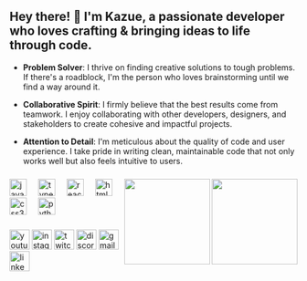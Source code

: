 <h2 align="left">Hey there! 👋 I'm Kazue, a passionate developer who loves crafting & bringing ideas to life through code. </h2>

<p>

- **Problem Solver**: I thrive on finding creative solutions to tough problems. If there's a roadblock, I'm the person who loves brainstorming until we find a way around it.

- **Collaborative Spirit**: I firmly believe that the best results come from teamwork. I enjoy collaborating with other developers, designers, and stakeholders to create cohesive and impactful projects.

- **Attention to Detail**: I'm meticulous about the quality of code and user experience. I take pride in writing clean, maintainable code that not only works well but also feels intuitive to users.
</p>

###

<div align="center">
  
</div>

###

<img align="right" height="150" src="https://media.tenor.com/C4lCxC3_IgAAAAAj/%E5%BF%99%E3%81%97%E3%81%84-%E4%BB%95%E4%BA%8B.gif"  />
<!-- <img align="right" height="150" src="https://media.tenor.com/-169fSymeTgAAAAj/anime-girl.gif"  /> -->
<img align="right" height="150" src="https://media.tenor.com/rDhfhunjcRQAAAAj/nodders-nodding.gif"  />

###

<div align="left">
  <img src="https://cdn.jsdelivr.net/gh/devicons/devicon/icons/javascript/javascript-original.svg" height="30" alt="javascript logo"  />
  <img width="12" />
  <img src="https://cdn.jsdelivr.net/gh/devicons/devicon/icons/typescript/typescript-original.svg" height="30" alt="typescript logo"  />
  <img width="12" />
  <img src="https://cdn.jsdelivr.net/gh/devicons/devicon/icons/react/react-original.svg" height="30" alt="react logo"  />
  <img width="12" />
  <img src="https://cdn.jsdelivr.net/gh/devicons/devicon/icons/html5/html5-original.svg" height="30" alt="html5 logo"  />
  <img width="12" />
  <img src="https://cdn.jsdelivr.net/gh/devicons/devicon/icons/css3/css3-original.svg" height="30" alt="css3 logo"  />
  <img width="12" />
  <img src="https://cdn.jsdelivr.net/gh/devicons/devicon/icons/php/php-original.svg" height="30" alt="python logo"  />
  <img width="12" />
</div>

###

<div align="left">
  <img src="https://img.shields.io/static/v1?message=Youtube&logo=youtube&label=&color=FF0000&logoColor=white&labelColor=&style=for-the-badge" height="35" alt="youtube logo"  />
  <img src="https://img.shields.io/static/v1?message=Instagram&logo=instagram&label=&color=E4405F&logoColor=white&labelColor=&style=for-the-badge" height="35" alt="instagram logo"  />
  <img src="https://img.shields.io/static/v1?message=Twitch&logo=twitch&label=&color=9146FF&logoColor=white&labelColor=&style=for-the-badge" height="35" alt="twitch logo"  />
  <img src="https://img.shields.io/static/v1?message=Discord&logo=discord&label=&color=7289DA&logoColor=white&labelColor=&style=for-the-badge" height="35" alt="discord logo"  />
  <img src="https://img.shields.io/static/v1?message=Gmail&logo=gmail&label=&color=D14836&logoColor=white&labelColor=&style=for-the-badge" height="35" alt="gmail logo"  />
  <img src="https://img.shields.io/static/v1?message=LinkedIn&logo=linkedin&label=&color=0077B5&logoColor=white&labelColor=&style=for-the-badge" height="35" alt="linkedin logo"  />
</div>

###

<br clear="both">

###
